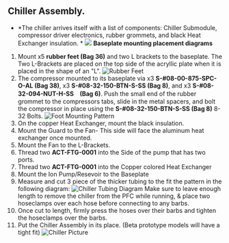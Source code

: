 ## Chiller Assembly.
 * *The chiller arrives itself with a list of components: Chiller Submodule, compressor driver electronics, rubber grommets, and black  Heat Exchanger insulation. *
 ![](Photos/Chiller_Assembly/chiller_4.jpg)
 **Baseplate mounting placement diagrams**
 1. Mount x5 **rubber feet (Bag 36)** and two L brackets to the baseplate. The Two L-Brackets are placed on the top side of the acryllic plate when it is placed in the shape of an "L".
 ![Rubber Feet](Photos/Chiller_Assembly/plate_1.jpg)
 2. The compressor mounted to its baseplate via x3 **S-#08-00-875-SPC-O-AL (Bag 38)**, x3 **S-#08-32-150-BTN-S-SS (Bag 8)**, and x3 **S-#08-32-094-NUT-H-SS　(Bag 6)**. Push the small end of the rubber grommet to the compressors tabs, slide in the metal spacers, and bolt the compressor in place using the **S-#08-32-150-BTN-S-SS (Bag 8)** 8-32 Bolts. ![Foot Mounting Pattern](Photos/Chiller_Assembly/grommets_on_plate.jpg)
 3.  On the copper Heat Exchanger, mount the black insulation.
 4. Mount the Guard to the Fan- This side will face the aluminum heat exchanger once mounted.
 5. Mount the Fan to the L-Brackets.
 6. Thread two **ACT-FTG-0001** into the Side of the pump that has two ports.
 7. Thread two **ACT-FTG-0001** into the Copper colored Heat Exchanger
 8. Mount the Ion Pump/Resevoir to the Baseplate
 9. Measure and cut 3 piece of the thicker tubing to the fit the pattern in the following diagram: ![Chiller Tubing Diagram](Photos/Chiller_Assembly/chiller_tubing_diagram.png)
 Make sure to leave enough length to remove the chiller from the PFC while running, & place two hoseclamps over each hose before connecting to any barbs.
 10. Once cut to length, firmly press the hoses over their barbs and tighten the hoseclamps over the barbs.
 11. Put the Chiller Assembly in its place. (Beta prototype models will have a tight fit) ![Chiller Picture](Photos/Chiller_Assembly/chiller_3.jpg)

